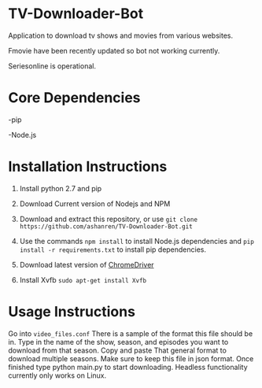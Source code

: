 # TV-Downloader-Bot

Application to download tv shows and movies from various websites.

Fmovie have been recently updated so bot not working currently.

Seriesonline is operational.


# Core Dependencies

-pip

-Node.js

# Installation Instructions

1. Install python 2.7 and pip

2. Download Current version of Nodejs and NPM

3. Download and extract this repository, or use `git clone https://github.com/ashanren/TV-Downloader-Bot.git`

4. Use the commands `npm install` to install Node.js dependencies and `pip install -r requirements.txt` to install pip dependencies.

5. Download latest version of [ChromeDriver](https://sites.google.com/a/chromium.org/chromedriver/ "ChromeDriver Website") 

6. Install Xvfb `sudo apt-get install Xvfb`

# Usage Instructions

Go into `video_files.conf` There is a sample of the format this file should be in. Type in the name of the show, season, and episodes you want to download from that season. Copy and paste That general format to download multiple seasons. Make sure to keep this file in json format. Once finished type python main.py to start downloading. Headless functionality currently only works on Linux.
